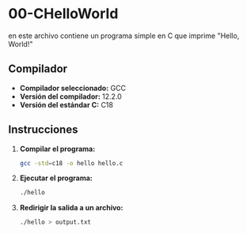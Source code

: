 # 00-CHelloWorld

en este archivo contiene un programa simple en C que imprime "Hello, World!"

## Compilador

- **Compilador seleccionado:** GCC
- **Versión del compilador:** 12.2.0
- **Versión del estándar C:** C18

## Instrucciones

1. **Compilar el programa:**
   ```sh
   gcc -std=c18 -o hello hello.c
   ```

2. **Ejecutar el programa:**
   ```sh
   ./hello
   ```

3. **Redirigir la salida a un archivo:**
   ```sh
   ./hello > output.txt
   ```
